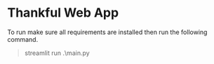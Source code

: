 # Thankful Web App

To run make sure all requirements are installed then run the following command. 

>streamlit run .\main.py
